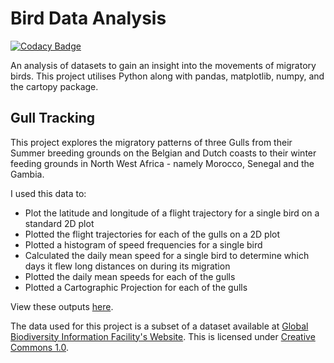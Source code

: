 # Bird Data Analysis

[![Codacy Badge](https://api.codacy.com/project/badge/Grade/f74233ec31484576ba75df1e411e779b)](https://app.codacy.com/manual/maw101/Bird-Data-Analysis?utm_source=github.com&utm_medium=referral&utm_content=maw101/Bird-Data-Analysis&utm_campaign=Badge_Grade_Dashboard)

An analysis of datasets to gain an insight into the movements of migratory birds.
This project utilises Python along with pandas, matplotlib, numpy, and the cartopy package.

## Gull Tracking
This project explores the migratory patterns of three Gulls from their Summer breeding grounds on the Belgian and Dutch coasts to their winter feeding grounds in North West Africa - namely Morocco, Senegal and the Gambia.

I used this data to:
  * Plot the latitude and longitude of a flight trajectory for a single bird on a standard 2D plot
  * Plotted the flight trajectories for each of the gulls on a 2D plot
  * Plotted a histogram of speed frequencies for a single bird
  * Calculated the daily mean speed for a single bird to determine which days it flew long distances on during its migration
  * Plotted the daily mean speeds for each of the gulls
  * Plotted a Cartographic Projection for each of the gulls

View these outputs [here](/gull_tracking/outputs).

The data used for this project is a subset of a dataset available at [Global Biodiversity Information Facility's Website](https://www.gbif.org/dataset/83e20573-f7dd-4852-9159-21566e1e691e). This is licensed under [Creative Commons 1.0](https://creativecommons.org/publicdomain/zero/1.0/legalcode).
